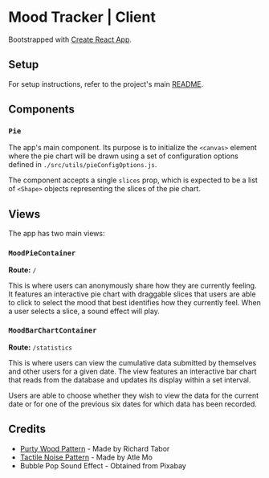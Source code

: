 # Mood Tracker | Client

Bootstrapped with [Create React App](https://github.com/facebook/create-react-app).

## Setup

For setup instructions, refer to the project's main [README](../README.md).

## Components

### `Pie`

The app's main component. Its purpose is to initialize the `<canvas>` element where the pie chart will be drawn using a set of configuration options defined in `./src/utils/pieConfigOptions.js`.

The component accepts a single `slices` prop, which is expected to be a list of `<Shape>` objects representing the slices of the pie chart.

## Views

The app has two main views:

### `MoodPieContainer`

**Route:** `/`

This is where users can anonymously share how they are currently feeling. It features an interactive pie chart with draggable slices that users are able to click to select the mood that best identifies how they currently feel. When a user selects a slice, a sound effect will play.

### `MoodBarChartContainer`

**Route:** `/statistics`

This is where users can view the cumulative data submitted by themselves and other users for a given date. The view features an interactive bar chart that reads from the database and updates its display within a set interval.

Users are able to choose whether they wish to view the data for the current date or for one of the previous six dates for which data has been recorded.

## Credits

- [Purty Wood Pattern](https://www.toptal.com/designers/subtlepatterns/purty-wood/) - Made by Richard Tabor
- [Tactile Noise Pattern](https://www.toptal.com/designers/subtlepatterns/tactile-noise/) - Made by Atle Mo
- Bubble Pop Sound Effect - Obtained from Pixabay